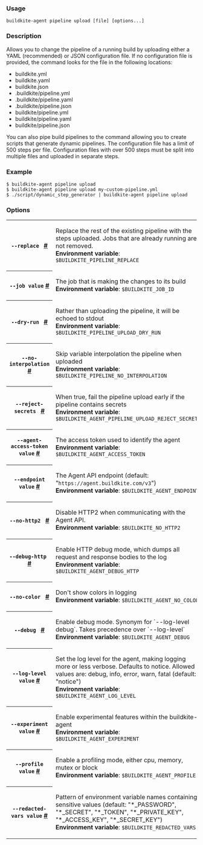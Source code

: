 <!--
  _____   ____    _   _  ____ _______   ______ _____ _____ _______
 |  __ \ / __ \  | \ | |/ __ \__   __| |  ____|  __ \_   _|__   __|
 | |  | | |  | | |  \| | |  | | | |    | |__  | |  | || |    | |
 | |  | | |  | | | . ` | |  | | | |    |  __| | |  | || |    | |
 | |__| | |__| | | |\  | |__| | | |    | |____| |__| || |_   | |
 |_____/ \____/  |_| \_|\____/  |_|    |______|_____/_____|  |_|

This file is auto-generated by scripts/update-agent-help.sh, please update the
agent CLI help in https://github.com/buildkite/agent and run the generation
script.

-->

### Usage

`buildkite-agent pipeline upload [file] [options...]`

### Description

Allows you to change the pipeline of a running build by uploading either a
YAML (recommended) or JSON configuration file. If no configuration file is
provided, the command looks for the file in the following locations:

- buildkite.yml
- buildkite.yaml
- buildkite.json
- .buildkite/pipeline.yml
- .buildkite/pipeline.yaml
- .buildkite/pipeline.json
- buildkite/pipeline.yml
- buildkite/pipeline.yaml
- buildkite/pipeline.json

You can also pipe build pipelines to the command allowing you to create
scripts that generate dynamic pipelines. The configuration file has a
limit of 500 steps per file. Configuration files with over 500 steps
must be split into multiple files and uploaded in separate steps.

### Example

    $ buildkite-agent pipeline upload
    $ buildkite-agent pipeline upload my-custom-pipeline.yml
    $ ./script/dynamic_step_generator | buildkite-agent pipeline upload

### Options

<!-- vale off -->

<table class="Docs__attribute__table">
<tr id="replace"><th><code>--replace </code> <a class="Docs__attribute__link" href="#replace">#</a></th><td><p>Replace the rest of the existing pipeline with the steps uploaded. Jobs that are already running are not removed.<br /><strong>Environment variable</strong>: <code>$BUILDKITE_PIPELINE_REPLACE</code></p></td></tr>
<tr id="job"><th><code>--job value</code> <a class="Docs__attribute__link" href="#job">#</a></th><td><p>The job that is making the changes to its build<br /><strong>Environment variable</strong>: <code>$BUILDKITE_JOB_ID</code></p></td></tr>
<tr id="dry-run"><th><code>--dry-run </code> <a class="Docs__attribute__link" href="#dry-run">#</a></th><td><p>Rather than uploading the pipeline, it will be echoed to stdout<br /><strong>Environment variable</strong>: <code>$BUILDKITE_PIPELINE_UPLOAD_DRY_RUN</code></p></td></tr>
<tr id="no-interpolation"><th><code>--no-interpolation </code> <a class="Docs__attribute__link" href="#no-interpolation">#</a></th><td><p>Skip variable interpolation the pipeline when uploaded<br /><strong>Environment variable</strong>: <code>$BUILDKITE_PIPELINE_NO_INTERPOLATION</code></p></td></tr>
<tr id="reject-secrets"><th><code>--reject-secrets </code> <a class="Docs__attribute__link" href="#reject-secrets">#</a></th><td><p>When true, fail the pipeline upload early if the pipeline contains secrets<br /><strong>Environment variable</strong>: <code>$BUILDKITE_AGENT_PIPELINE_UPLOAD_REJECT_SECRETS</code></p></td></tr>
<tr id="agent-access-token"><th><code>--agent-access-token value</code> <a class="Docs__attribute__link" href="#agent-access-token">#</a></th><td><p>The access token used to identify the agent<br /><strong>Environment variable</strong>: <code>$BUILDKITE_AGENT_ACCESS_TOKEN</code></p></td></tr>
<tr id="endpoint"><th><code>--endpoint value</code> <a class="Docs__attribute__link" href="#endpoint">#</a></th><td><p>The Agent API endpoint (default: "<code>https://agent.buildkite.com/v3</code>")<br /><strong>Environment variable</strong>: <code>$BUILDKITE_AGENT_ENDPOINT</code></p></td></tr>
<tr id="no-http2"><th><code>--no-http2 </code> <a class="Docs__attribute__link" href="#no-http2">#</a></th><td><p>Disable HTTP2 when communicating with the Agent API.<br /><strong>Environment variable</strong>: <code>$BUILDKITE_NO_HTTP2</code></p></td></tr>
<tr id="debug-http"><th><code>--debug-http </code> <a class="Docs__attribute__link" href="#debug-http">#</a></th><td><p>Enable HTTP debug mode, which dumps all request and response bodies to the log<br /><strong>Environment variable</strong>: <code>$BUILDKITE_AGENT_DEBUG_HTTP</code></p></td></tr>
<tr id="no-color"><th><code>--no-color </code> <a class="Docs__attribute__link" href="#no-color">#</a></th><td><p>Don't show colors in logging<br /><strong>Environment variable</strong>: <code>$BUILDKITE_AGENT_NO_COLOR</code></p></td></tr>
<tr id="debug"><th><code>--debug </code> <a class="Docs__attribute__link" href="#debug">#</a></th><td><p>Enable debug mode. Synonym for `--log-level debug`. Takes precedence over `--log-level`<br /><strong>Environment variable</strong>: <code>$BUILDKITE_AGENT_DEBUG</code></p></td></tr>
<tr id="log-level"><th><code>--log-level value</code> <a class="Docs__attribute__link" href="#log-level">#</a></th><td><p>Set the log level for the agent, making logging more or less verbose. Defaults to notice. Allowed values are: debug, info, error, warn, fatal (default: "notice")<br /><strong>Environment variable</strong>: <code>$BUILDKITE_AGENT_LOG_LEVEL</code></p></td></tr>
<tr id="experiment"><th><code>--experiment value</code> <a class="Docs__attribute__link" href="#experiment">#</a></th><td><p>Enable experimental features within the buildkite-agent<br /><strong>Environment variable</strong>: <code>$BUILDKITE_AGENT_EXPERIMENT</code></p></td></tr>
<tr id="profile"><th><code>--profile value</code> <a class="Docs__attribute__link" href="#profile">#</a></th><td><p>Enable a profiling mode, either cpu, memory, mutex or block<br /><strong>Environment variable</strong>: <code>$BUILDKITE_AGENT_PROFILE</code></p></td></tr>
<tr id="redacted-vars"><th><code>--redacted-vars value</code> <a class="Docs__attribute__link" href="#redacted-vars">#</a></th><td><p>Pattern of environment variable names containing sensitive values (default: "*_PASSWORD", "*_SECRET", "*_TOKEN", "*_PRIVATE_KEY", "*_ACCESS_KEY", "*_SECRET_KEY")<br /><strong>Environment variable</strong>: <code>$BUILDKITE_REDACTED_VARS</code></p></td></tr>
</table>

<!-- vale on -->
